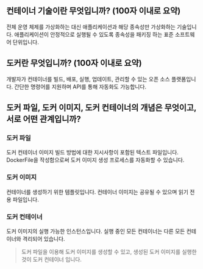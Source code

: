## 컨테이너 기술이란 무엇입니까? (100자 이내로 요약)

전체 운영 체제를 가상화하는 대신 애플리케이션과 해당 종속성만 가상화하는 기술입니다. 애플리케이션이 안정적으로 실행될 수 있도록 종속성을 패키징 하는 표준 소프트웨어 단위입니다.

## 도커란 무엇입니까? (100자 이내로 요약)

개발자가 컨테이너를 빌드, 배포, 실행, 업데이트, 관리할 수 있는 오픈 소스 플랫폼입니다. 간단한 명령어를 지원하며 API를 통해 자동화도 가능합니다.

## 도커 파일, 도커 이미지, 도커 컨테이너의 개념은 무엇이고, 서로 어떤 관계입니까?

### 도커 파일

도커 컨테이너 이미지 빌드 방법에 대한 지시사항이 포함된 텍스트 파일입니다. DockerFile을 작성함으로써 도커 이미지 생성 프로세스를 자동화할 수 있습니다.

### 도커 이미지

컨테이너를 생성하기 위한 템플릿입니다. 컨테이너 이미지는 공유될 수 있으며 읽기 전용 파일입니다. 

### 도커 컨테이너

도커 이미지의 실행 가능한 인스턴스입니다. 실행 중인 모든 컨테이너는 다른 모든 컨테이너와 격리되어 있습니다. 

> 도커 파일을 이용해 도커 이미지를 생성할 수 있고, 생성된 도커 이미지를 실행한 것이 도커 컨테이너 입니다.

